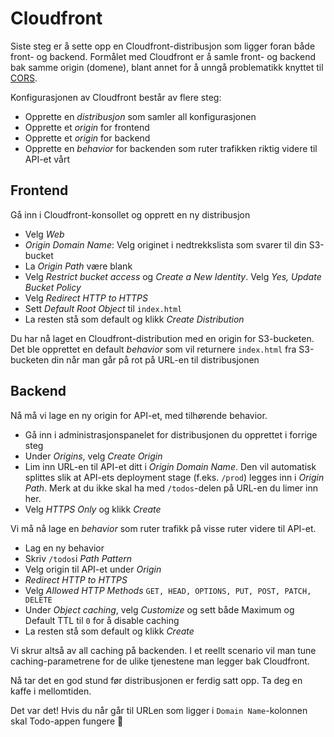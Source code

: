 # Cloudfront

Siste steg er å sette opp en Cloudfront-distribusjon som ligger foran både front- og backend. Formålet med Cloudfront er å samle front- og backend bak samme origin (domene), blant annet for å unngå problematikk knyttet til [CORS](https://developer.mozilla.org/en-US/docs/Web/HTTP/Access_control_CORS).

Konfigurasjonen av Cloudfront består av flere steg:

- Opprette en _distribusjon_ som samler all konfigurasjonen
- Opprette et _origin_ for frontend
- Opprette et _origin_ for backend
- Opprette en _behavior_ for backenden som ruter trafikken riktig videre til API-et vårt

## Frontend
Gå inn i Cloudfront-konsollet og opprett en ny distribusjon

- Velg _Web_
- _Origin Domain Name_: Velg originet i nedtrekkslista som svarer til din S3-bucket
- La _Origin Path_ være blank
- Velg _Restrict bucket access_ og _Create a New Identity_. Velg _Yes, Update Bucket Policy_
- Velg _Redirect HTTP to HTTPS_
- Sett _Default Root Object_ til `index.html`
- La resten stå som default og klikk _Create Distribution_

Du har nå laget en Cloudfront-distribution med en origin for S3-bucketen. Det ble opprettet en default _behavior_ som vil returnere `index.html` fra S3-bucketen din når man går på rot på URL-en til distribusjonen

## Backend
Nå må vi lage en ny origin for API-et, med tilhørende behavior.

- Gå inn i administrasjonspanelet for distribusjonen du opprettet i forrige steg
- Under _Origins_, velg _Create Origin_
- Lim inn URL-en til API-et ditt i _Origin Domain Name_. Den vil automatisk splittes slik at API-ets deployment stage (f.eks. `/prod`) legges inn i _Origin Path_. Merk at du ikke skal ha med `/todos`-delen på URL-en du limer inn her.
- Velg _HTTPS Only_ og klikk _Create_

Vi må nå lage en _behavior_ som ruter trafikk på visse ruter videre til API-et.

- Lag en ny behavior
- Skriv `/todos`i _Path Pattern_
- Velg origin til API-et under _Origin_
- _Redirect HTTP to HTTPS_
- Velg _Allowed HTTP Methods_ `GET, HEAD, OPTIONS, PUT, POST, PATCH, DELETE`
- Under _Object caching_, velg _Customize_ og sett både Maximum og Default TTL til `0` for å disable caching
- La resten stå som default og klikk _Create_

Vi skrur altså av all caching på backenden. I et reellt scenario vil man tune caching-parametrene for de ulike tjenestene man legger bak Cloudfront.

Nå tar det en god stund før distribusjonen er ferdig satt opp. Ta deg en kaffe i mellomtiden.

Det var det! Hvis du når går til URLen som ligger i `Domain Name`-kolonnen skal Todo-appen fungere 🚀


